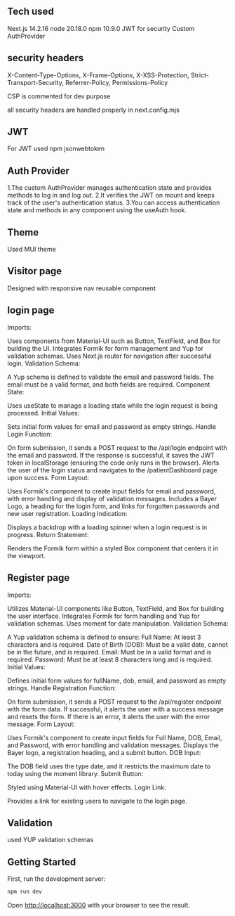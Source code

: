 ## Tech used
Next.js 14.2.16 
node 20.18.0
npm 10.9.0
JWT for security
Custom AuthProvider

## security headers

X-Content-Type-Options, X-Frame-Options, X-XSS-Protection, Strict-Transport-Security, Referrer-Policy, Permissions-Policy

CSP is commented for dev purpose

all security headers are handled properly in next.config.mjs

## JWT

For JWT used npm jsonwebtoken

## Auth Provider

1.The custom AuthProvider manages authentication state and provides methods to log in and log out.
2.It verifies the JWT on mount and keeps track of the user's authentication status.
3.You can access authentication state and methods in any component using the useAuth hook.

## Theme

Used MUI theme

## Visitor page

Designed with responsive nav reusable component

## login page

Imports:

Uses components from Material-UI such as Button, TextField, and Box for building the UI.
Integrates Formik for form management and Yup for validation schemas.
Uses Next.js router for navigation after successful login.
Validation Schema:

A Yup schema is defined to validate the email and password fields. The email must be a valid format, and both fields are required.
Component State:

Uses useState to manage a loading state while the login request is being processed.
Initial Values:

Sets initial form values for email and password as empty strings.
Handle Login Function:

On form submission, it sends a POST request to the /api/login endpoint with the email and password.
If the response is successful, it saves the JWT token in localStorage (ensuring the code only runs in the browser).
Alerts the user of the login status and navigates to the /patientDashboard page upon success.
Form Layout:

Uses Formik's <Field> component to create input fields for email and password, with error handling and display of validation messages.
Includes a Bayer Logo, a heading for the login form, and links for forgotten passwords and new user registration.
Loading Indication:

Displays a backdrop with a loading spinner when a login request is in progress.
Return Statement:

Renders the Formik form within a styled Box component that centers it in the viewport.

## Register page

Imports:

Utilizes Material-UI components like Button, TextField, and Box for building the user interface.
Integrates Formik for form handling and Yup for validation schemas.
Uses moment for date manipulation.
Validation Schema:

A Yup validation schema is defined to ensure:
Full Name: At least 3 characters and is required.
Date of Birth (DOB): Must be a valid date, cannot be in the future, and is required.
Email: Must be in a valid format and is required.
Password: Must be at least 8 characters long and is required.
Initial Values:

Defines initial form values for fullName, dob, email, and password as empty strings.
Handle Registration Function:

On form submission, it sends a POST request to the /api/register endpoint with the form data.
If successful, it alerts the user with a success message and resets the form.
If there is an error, it alerts the user with the error message.
Form Layout:

Uses Formik's <Field> component to create input fields for Full Name, DOB, Email, and Password, with error handling and validation messages.
Displays the Bayer logo, a registration heading, and a submit button.
DOB Input:

The DOB field uses the type date, and it restricts the maximum date to today using the moment library.
Submit Button:

Styled using Material-UI with hover effects.
Login Link:

Provides a link for existing users to navigate to the login page.

## Validation

used YUP validation schemas

## Getting Started

First, run the development server:

```bash
npm run dev

```

Open [http://localhost:3000](http://localhost:3000) with your browser to see the result.
